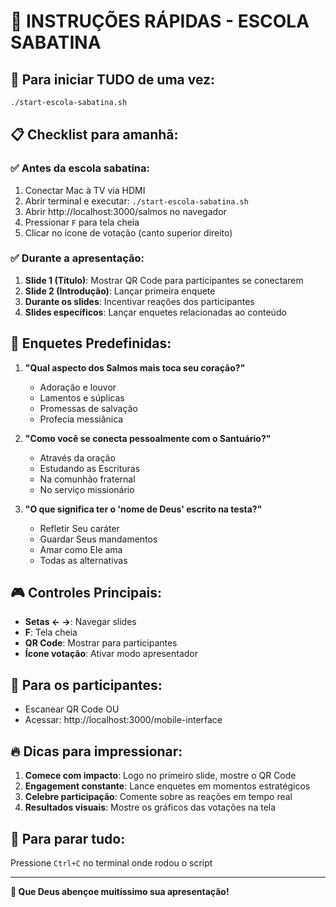 # 🙏 INSTRUÇÕES RÁPIDAS - ESCOLA SABATINA

## 🚀 Para iniciar TUDO de uma vez:

```bash
./start-escola-sabatina.sh
```

## 📋 Checklist para amanhã:

### ✅ Antes da escola sabatina:
1. Conectar Mac à TV via HDMI
2. Abrir terminal e executar: `./start-escola-sabatina.sh`
3. Abrir http://localhost:3000/salmos no navegador
4. Pressionar `F` para tela cheia
5. Clicar no ícone de votação (canto superior direito)

### ✅ Durante a apresentação:
1. **Slide 1 (Título)**: Mostrar QR Code para participantes se conectarem
2. **Slide 2 (Introdução)**: Lançar primeira enquete
3. **Durante os slides**: Incentivar reações dos participantes
4. **Slides específicos**: Lançar enquetes relacionadas ao conteúdo

## 🎯 Enquetes Predefinidas:

1. **"Qual aspecto dos Salmos mais toca seu coração?"**
   - Adoração e louvor
   - Lamentos e súplicas  
   - Promessas de salvação
   - Profecia messiânica

2. **"Como você se conecta pessoalmente com o Santuário?"**
   - Através da oração
   - Estudando as Escrituras
   - Na comunhão fraternal
   - No serviço missionário

3. **"O que significa ter o 'nome de Deus' escrito na testa?"**
   - Refletir Seu caráter
   - Guardar Seus mandamentos
   - Amar como Ele ama
   - Todas as alternativas

## 🎮 Controles Principais:

- **Setas ← →**: Navegar slides
- **F**: Tela cheia
- **QR Code**: Mostrar para participantes
- **Ícone votação**: Ativar modo apresentador

## 📱 Para os participantes:

- Escanear QR Code OU
- Acessar: http://localhost:3000/mobile-interface

## 🔥 Dicas para impressionar:

1. **Comece com impacto**: Logo no primeiro slide, mostre o QR Code
2. **Engagement constante**: Lance enquetes em momentos estratégicos
3. **Celebre participação**: Comente sobre as reações em tempo real
4. **Resultados visuais**: Mostre os gráficos das votações na tela

## 🛑 Para parar tudo:

Pressione `Ctrl+C` no terminal onde rodou o script

---

**🙏 Que Deus abençoe muitíssimo sua apresentação!** 